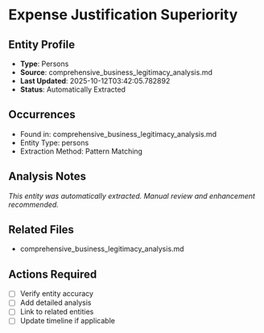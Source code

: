 # Expense Justification Superiority

## Entity Profile
- **Type**: Persons
- **Source**: comprehensive_business_legitimacy_analysis.md
- **Last Updated**: 2025-10-12T03:42:05.782892
- **Status**: Automatically Extracted

## Occurrences
- Found in: comprehensive_business_legitimacy_analysis.md
- Entity Type: persons
- Extraction Method: Pattern Matching

## Analysis Notes
*This entity was automatically extracted. Manual review and enhancement recommended.*

## Related Files
- comprehensive_business_legitimacy_analysis.md

## Actions Required
- [ ] Verify entity accuracy
- [ ] Add detailed analysis
- [ ] Link to related entities
- [ ] Update timeline if applicable
